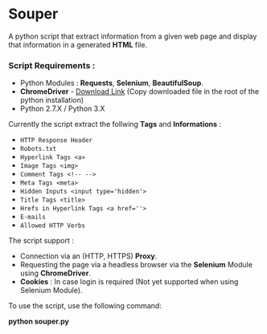 # Souper
A python script that extract information from a given web page and display that information in a generated **HTML** file.

### Script Requirements :
* Python Modules : **Requests**, **Selenium**, **BeautifulSoup**.
* **ChromeDriver** - [Download Link](https://goo.gl/gtYUc1) (Copy downloaded file in the root of the python installation)
* Python 2.7.X / Python 3.X

Currently the script extract the follwing **Tags** and **Informations** : 

* ```HTTP Response Header ```
* ```Robots.txt ```
* ```Hyperlink Tags <a> ```
* ```Image Tags <img> ```
* ```Comment Tags <!-- --> ```
* ```Meta Tags <meta>```
* ```Hidden Inputs <input type='hidden'> ```
* ```Title Tags <title> ```
* ```Hrefs in Hyperlink Tags <a href=''> ```
* ```E-mails ```
* ```Allowed HTTP Verbs ```

The script support :
* Connection via an (HTTP, HTTPS) **Proxy**.
* Requesting the page via a headless browser via the **Selenium** Module using **ChromeDriver**.
* **Cookies** : In case login is required (Not yet supported when using Selenium Module).


To use the script, use the following command:

**python souper.py**


